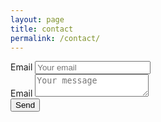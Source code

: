 ```yaml
---
layout: page
title: contact
permalink: /contact/
---
```


<div class="row">
    <form action="https://formspree.io/{{ site.email }}" method="POST">
	<div class="form-group" style="width: 100%">
	    <label for="inputEmail">Email</label>
	    <input id="#inputEmail" type="email" name="_replyto" placeholder="Your email">
	</div>
	<div class="form-group">
	    <label for="message">Email</label>
	    <textarea id="message" name="message" placeholder="Your message"></textarea>
	</div>
	    <input type="hidden" name="_next" value="{{ site.baseurl}}/thanks/" />
	    <input type="hidden" name="_subject" value="Website contact" />
	    <input type="text" name="_gotcha" style="display:none" />
	<input type="submit" value="Send" class="btn btn-default">
    </form>
</div>





